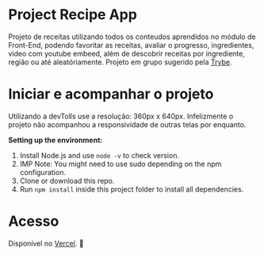 # Project Recipe App
Projeto de receitas utilizando todos os conteudos aprendidos no módulo de Front-End, podendo favoritar as receitas, avaliar o progresso, ingredientes, video com youtube embeed, além de descobrir receitas por ingrediente, região ou até aleatóriamente.
Projeto em grupo sugerido pela [Trybe](https://github.com/tryber/).

# Iniciar e acompanhar o projeto
Utilizando a devTolls use a resolução: 360px x 640px.
Infelizmente o projeto não acompanhou a responsividade de outras telas por enquanto.

**Setting up the environment:**
1. Install Node.js and use `node -v` to check version.
1. IMP Note: You might need to use sudo depending on the npm configuration.
1. Clone or download this repo.
1. Run `npm install` inside this project folder to install all dependencies.

# Acesso
Disponível no [Vercel](https://project-recipe-app-murilorsv14.vercel.app/). 🥇
